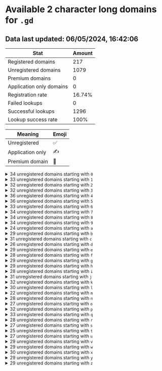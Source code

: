 # Available 2 character long domains for `.gd`

## Data last updated: 06/05/2024, 16:42:06

|Stat|Amount|
|--|--|
|Registered domains|217|
|Unregistered domains|1079|
|Premium domains|0|
|Application only domains|0|
|Registration rate|16.74%|
|Failed lookups|0|
|Successful lookups|1296|
|Lookup success rate|100%|


|Meaning|Emoji|
|--|--|
|Unregistered|:white_check_mark:|
|Application only|:writing_hand:|
|Premium domain|:gem:|

<details>
<summary>34 unregistered domains starting with <bold><code>0</code></bold></summary>

|Type|Domain|
|--|--|
|:white_check_mark:|`00.gd`|
|:white_check_mark:|`01.gd`|
|:white_check_mark:|`02.gd`|
|:white_check_mark:|`03.gd`|
|:white_check_mark:|`06.gd`|
|:white_check_mark:|`07.gd`|
|:white_check_mark:|`08.gd`|
|:white_check_mark:|`09.gd`|
|:white_check_mark:|`0a.gd`|
|:white_check_mark:|`0b.gd`|
|:white_check_mark:|`0c.gd`|
|:white_check_mark:|`0d.gd`|
|:white_check_mark:|`0e.gd`|
|:white_check_mark:|`0f.gd`|
|:white_check_mark:|`0g.gd`|
|:white_check_mark:|`0h.gd`|
|:white_check_mark:|`0i.gd`|
|:white_check_mark:|`0j.gd`|
|:white_check_mark:|`0k.gd`|
|:white_check_mark:|`0l.gd`|
|:white_check_mark:|`0m.gd`|
|:white_check_mark:|`0n.gd`|
|:white_check_mark:|`0o.gd`|
|:white_check_mark:|`0p.gd`|
|:white_check_mark:|`0q.gd`|
|:white_check_mark:|`0r.gd`|
|:white_check_mark:|`0s.gd`|
|:white_check_mark:|`0t.gd`|
|:white_check_mark:|`0u.gd`|
|:white_check_mark:|`0v.gd`|
|:white_check_mark:|`0w.gd`|
|:white_check_mark:|`0x.gd`|
|:white_check_mark:|`0y.gd`|
|:white_check_mark:|`0z.gd`|
</details>
<details>
<summary>33 unregistered domains starting with <bold><code>1</code></bold></summary>

|Type|Domain|
|--|--|
|:white_check_mark:|`11.gd`|
|:white_check_mark:|`13.gd`|
|:white_check_mark:|`14.gd`|
|:white_check_mark:|`15.gd`|
|:white_check_mark:|`16.gd`|
|:white_check_mark:|`17.gd`|
|:white_check_mark:|`18.gd`|
|:white_check_mark:|`19.gd`|
|:white_check_mark:|`1a.gd`|
|:white_check_mark:|`1b.gd`|
|:white_check_mark:|`1c.gd`|
|:white_check_mark:|`1d.gd`|
|:white_check_mark:|`1e.gd`|
|:white_check_mark:|`1f.gd`|
|:white_check_mark:|`1g.gd`|
|:white_check_mark:|`1h.gd`|
|:white_check_mark:|`1i.gd`|
|:white_check_mark:|`1j.gd`|
|:white_check_mark:|`1k.gd`|
|:white_check_mark:|`1l.gd`|
|:white_check_mark:|`1m.gd`|
|:white_check_mark:|`1n.gd`|
|:white_check_mark:|`1o.gd`|
|:white_check_mark:|`1p.gd`|
|:white_check_mark:|`1q.gd`|
|:white_check_mark:|`1r.gd`|
|:white_check_mark:|`1s.gd`|
|:white_check_mark:|`1t.gd`|
|:white_check_mark:|`1u.gd`|
|:white_check_mark:|`1v.gd`|
|:white_check_mark:|`1x.gd`|
|:white_check_mark:|`1y.gd`|
|:white_check_mark:|`1z.gd`|
</details>
<details>
<summary>32 unregistered domains starting with <bold><code>2</code></bold></summary>

|Type|Domain|
|--|--|
|:white_check_mark:|`20.gd`|
|:white_check_mark:|`21.gd`|
|:white_check_mark:|`24.gd`|
|:white_check_mark:|`25.gd`|
|:white_check_mark:|`26.gd`|
|:white_check_mark:|`27.gd`|
|:white_check_mark:|`29.gd`|
|:white_check_mark:|`2a.gd`|
|:white_check_mark:|`2b.gd`|
|:white_check_mark:|`2c.gd`|
|:white_check_mark:|`2d.gd`|
|:white_check_mark:|`2e.gd`|
|:white_check_mark:|`2f.gd`|
|:white_check_mark:|`2g.gd`|
|:white_check_mark:|`2h.gd`|
|:white_check_mark:|`2i.gd`|
|:white_check_mark:|`2j.gd`|
|:white_check_mark:|`2k.gd`|
|:white_check_mark:|`2l.gd`|
|:white_check_mark:|`2m.gd`|
|:white_check_mark:|`2n.gd`|
|:white_check_mark:|`2o.gd`|
|:white_check_mark:|`2p.gd`|
|:white_check_mark:|`2q.gd`|
|:white_check_mark:|`2s.gd`|
|:white_check_mark:|`2t.gd`|
|:white_check_mark:|`2u.gd`|
|:white_check_mark:|`2v.gd`|
|:white_check_mark:|`2w.gd`|
|:white_check_mark:|`2x.gd`|
|:white_check_mark:|`2y.gd`|
|:white_check_mark:|`2z.gd`|
</details>
<details>
<summary>32 unregistered domains starting with <bold><code>3</code></bold></summary>

|Type|Domain|
|--|--|
|:white_check_mark:|`30.gd`|
|:white_check_mark:|`31.gd`|
|:white_check_mark:|`32.gd`|
|:white_check_mark:|`34.gd`|
|:white_check_mark:|`35.gd`|
|:white_check_mark:|`36.gd`|
|:white_check_mark:|`37.gd`|
|:white_check_mark:|`38.gd`|
|:white_check_mark:|`39.gd`|
|:white_check_mark:|`3a.gd`|
|:white_check_mark:|`3b.gd`|
|:white_check_mark:|`3c.gd`|
|:white_check_mark:|`3e.gd`|
|:white_check_mark:|`3f.gd`|
|:white_check_mark:|`3g.gd`|
|:white_check_mark:|`3h.gd`|
|:white_check_mark:|`3i.gd`|
|:white_check_mark:|`3j.gd`|
|:white_check_mark:|`3k.gd`|
|:white_check_mark:|`3l.gd`|
|:white_check_mark:|`3n.gd`|
|:white_check_mark:|`3o.gd`|
|:white_check_mark:|`3q.gd`|
|:white_check_mark:|`3r.gd`|
|:white_check_mark:|`3s.gd`|
|:white_check_mark:|`3t.gd`|
|:white_check_mark:|`3u.gd`|
|:white_check_mark:|`3v.gd`|
|:white_check_mark:|`3w.gd`|
|:white_check_mark:|`3x.gd`|
|:white_check_mark:|`3y.gd`|
|:white_check_mark:|`3z.gd`|
</details>
<details>
<summary>36 unregistered domains starting with <bold><code>4</code></bold></summary>

|Type|Domain|
|--|--|
|:white_check_mark:|`40.gd`|
|:white_check_mark:|`41.gd`|
|:white_check_mark:|`42.gd`|
|:white_check_mark:|`43.gd`|
|:white_check_mark:|`44.gd`|
|:white_check_mark:|`45.gd`|
|:white_check_mark:|`46.gd`|
|:white_check_mark:|`47.gd`|
|:white_check_mark:|`48.gd`|
|:white_check_mark:|`49.gd`|
|:white_check_mark:|`4a.gd`|
|:white_check_mark:|`4b.gd`|
|:white_check_mark:|`4c.gd`|
|:white_check_mark:|`4d.gd`|
|:white_check_mark:|`4e.gd`|
|:white_check_mark:|`4f.gd`|
|:white_check_mark:|`4g.gd`|
|:white_check_mark:|`4h.gd`|
|:white_check_mark:|`4i.gd`|
|:white_check_mark:|`4j.gd`|
|:white_check_mark:|`4k.gd`|
|:white_check_mark:|`4l.gd`|
|:white_check_mark:|`4m.gd`|
|:white_check_mark:|`4n.gd`|
|:white_check_mark:|`4o.gd`|
|:white_check_mark:|`4p.gd`|
|:white_check_mark:|`4q.gd`|
|:white_check_mark:|`4r.gd`|
|:white_check_mark:|`4s.gd`|
|:white_check_mark:|`4t.gd`|
|:white_check_mark:|`4u.gd`|
|:white_check_mark:|`4v.gd`|
|:white_check_mark:|`4w.gd`|
|:white_check_mark:|`4x.gd`|
|:white_check_mark:|`4y.gd`|
|:white_check_mark:|`4z.gd`|
</details>
<details>
<summary>36 unregistered domains starting with <bold><code>5</code></bold></summary>

|Type|Domain|
|--|--|
|:white_check_mark:|`50.gd`|
|:white_check_mark:|`51.gd`|
|:white_check_mark:|`52.gd`|
|:white_check_mark:|`53.gd`|
|:white_check_mark:|`54.gd`|
|:white_check_mark:|`55.gd`|
|:white_check_mark:|`56.gd`|
|:white_check_mark:|`57.gd`|
|:white_check_mark:|`58.gd`|
|:white_check_mark:|`59.gd`|
|:white_check_mark:|`5a.gd`|
|:white_check_mark:|`5b.gd`|
|:white_check_mark:|`5c.gd`|
|:white_check_mark:|`5d.gd`|
|:white_check_mark:|`5e.gd`|
|:white_check_mark:|`5f.gd`|
|:white_check_mark:|`5g.gd`|
|:white_check_mark:|`5h.gd`|
|:white_check_mark:|`5i.gd`|
|:white_check_mark:|`5j.gd`|
|:white_check_mark:|`5k.gd`|
|:white_check_mark:|`5l.gd`|
|:white_check_mark:|`5m.gd`|
|:white_check_mark:|`5n.gd`|
|:white_check_mark:|`5o.gd`|
|:white_check_mark:|`5p.gd`|
|:white_check_mark:|`5q.gd`|
|:white_check_mark:|`5r.gd`|
|:white_check_mark:|`5s.gd`|
|:white_check_mark:|`5t.gd`|
|:white_check_mark:|`5u.gd`|
|:white_check_mark:|`5v.gd`|
|:white_check_mark:|`5w.gd`|
|:white_check_mark:|`5x.gd`|
|:white_check_mark:|`5y.gd`|
|:white_check_mark:|`5z.gd`|
</details>
<details>
<summary>33 unregistered domains starting with <bold><code>6</code></bold></summary>

|Type|Domain|
|--|--|
|:white_check_mark:|`60.gd`|
|:white_check_mark:|`61.gd`|
|:white_check_mark:|`62.gd`|
|:white_check_mark:|`63.gd`|
|:white_check_mark:|`64.gd`|
|:white_check_mark:|`67.gd`|
|:white_check_mark:|`68.gd`|
|:white_check_mark:|`6a.gd`|
|:white_check_mark:|`6b.gd`|
|:white_check_mark:|`6c.gd`|
|:white_check_mark:|`6d.gd`|
|:white_check_mark:|`6e.gd`|
|:white_check_mark:|`6f.gd`|
|:white_check_mark:|`6g.gd`|
|:white_check_mark:|`6h.gd`|
|:white_check_mark:|`6i.gd`|
|:white_check_mark:|`6j.gd`|
|:white_check_mark:|`6k.gd`|
|:white_check_mark:|`6l.gd`|
|:white_check_mark:|`6m.gd`|
|:white_check_mark:|`6n.gd`|
|:white_check_mark:|`6o.gd`|
|:white_check_mark:|`6p.gd`|
|:white_check_mark:|`6q.gd`|
|:white_check_mark:|`6r.gd`|
|:white_check_mark:|`6s.gd`|
|:white_check_mark:|`6t.gd`|
|:white_check_mark:|`6u.gd`|
|:white_check_mark:|`6v.gd`|
|:white_check_mark:|`6w.gd`|
|:white_check_mark:|`6x.gd`|
|:white_check_mark:|`6y.gd`|
|:white_check_mark:|`6z.gd`|
</details>
<details>
<summary>34 unregistered domains starting with <bold><code>7</code></bold></summary>

|Type|Domain|
|--|--|
|:white_check_mark:|`70.gd`|
|:white_check_mark:|`71.gd`|
|:white_check_mark:|`72.gd`|
|:white_check_mark:|`74.gd`|
|:white_check_mark:|`75.gd`|
|:white_check_mark:|`76.gd`|
|:white_check_mark:|`78.gd`|
|:white_check_mark:|`79.gd`|
|:white_check_mark:|`7a.gd`|
|:white_check_mark:|`7b.gd`|
|:white_check_mark:|`7c.gd`|
|:white_check_mark:|`7d.gd`|
|:white_check_mark:|`7e.gd`|
|:white_check_mark:|`7f.gd`|
|:white_check_mark:|`7g.gd`|
|:white_check_mark:|`7h.gd`|
|:white_check_mark:|`7i.gd`|
|:white_check_mark:|`7j.gd`|
|:white_check_mark:|`7k.gd`|
|:white_check_mark:|`7l.gd`|
|:white_check_mark:|`7m.gd`|
|:white_check_mark:|`7n.gd`|
|:white_check_mark:|`7o.gd`|
|:white_check_mark:|`7p.gd`|
|:white_check_mark:|`7q.gd`|
|:white_check_mark:|`7r.gd`|
|:white_check_mark:|`7s.gd`|
|:white_check_mark:|`7t.gd`|
|:white_check_mark:|`7u.gd`|
|:white_check_mark:|`7v.gd`|
|:white_check_mark:|`7w.gd`|
|:white_check_mark:|`7x.gd`|
|:white_check_mark:|`7y.gd`|
|:white_check_mark:|`7z.gd`|
</details>
<details>
<summary>34 unregistered domains starting with <bold><code>8</code></bold></summary>

|Type|Domain|
|--|--|
|:white_check_mark:|`80.gd`|
|:white_check_mark:|`81.gd`|
|:white_check_mark:|`82.gd`|
|:white_check_mark:|`83.gd`|
|:white_check_mark:|`84.gd`|
|:white_check_mark:|`85.gd`|
|:white_check_mark:|`86.gd`|
|:white_check_mark:|`87.gd`|
|:white_check_mark:|`89.gd`|
|:white_check_mark:|`8a.gd`|
|:white_check_mark:|`8b.gd`|
|:white_check_mark:|`8c.gd`|
|:white_check_mark:|`8d.gd`|
|:white_check_mark:|`8e.gd`|
|:white_check_mark:|`8f.gd`|
|:white_check_mark:|`8h.gd`|
|:white_check_mark:|`8i.gd`|
|:white_check_mark:|`8j.gd`|
|:white_check_mark:|`8k.gd`|
|:white_check_mark:|`8l.gd`|
|:white_check_mark:|`8m.gd`|
|:white_check_mark:|`8n.gd`|
|:white_check_mark:|`8o.gd`|
|:white_check_mark:|`8p.gd`|
|:white_check_mark:|`8q.gd`|
|:white_check_mark:|`8r.gd`|
|:white_check_mark:|`8s.gd`|
|:white_check_mark:|`8t.gd`|
|:white_check_mark:|`8u.gd`|
|:white_check_mark:|`8v.gd`|
|:white_check_mark:|`8w.gd`|
|:white_check_mark:|`8x.gd`|
|:white_check_mark:|`8y.gd`|
|:white_check_mark:|`8z.gd`|
</details>
<details>
<summary>34 unregistered domains starting with <bold><code>9</code></bold></summary>

|Type|Domain|
|--|--|
|:white_check_mark:|`90.gd`|
|:white_check_mark:|`91.gd`|
|:white_check_mark:|`93.gd`|
|:white_check_mark:|`94.gd`|
|:white_check_mark:|`96.gd`|
|:white_check_mark:|`97.gd`|
|:white_check_mark:|`98.gd`|
|:white_check_mark:|`99.gd`|
|:white_check_mark:|`9a.gd`|
|:white_check_mark:|`9b.gd`|
|:white_check_mark:|`9c.gd`|
|:white_check_mark:|`9d.gd`|
|:white_check_mark:|`9e.gd`|
|:white_check_mark:|`9f.gd`|
|:white_check_mark:|`9g.gd`|
|:white_check_mark:|`9h.gd`|
|:white_check_mark:|`9i.gd`|
|:white_check_mark:|`9j.gd`|
|:white_check_mark:|`9k.gd`|
|:white_check_mark:|`9l.gd`|
|:white_check_mark:|`9m.gd`|
|:white_check_mark:|`9n.gd`|
|:white_check_mark:|`9o.gd`|
|:white_check_mark:|`9p.gd`|
|:white_check_mark:|`9q.gd`|
|:white_check_mark:|`9r.gd`|
|:white_check_mark:|`9s.gd`|
|:white_check_mark:|`9t.gd`|
|:white_check_mark:|`9u.gd`|
|:white_check_mark:|`9v.gd`|
|:white_check_mark:|`9w.gd`|
|:white_check_mark:|`9x.gd`|
|:white_check_mark:|`9y.gd`|
|:white_check_mark:|`9z.gd`|
</details>
<details>
<summary>24 unregistered domains starting with <bold><code>a</code></bold></summary>

|Type|Domain|
|--|--|
|:white_check_mark:|`a0.gd`|
|:white_check_mark:|`a1.gd`|
|:white_check_mark:|`a2.gd`|
|:white_check_mark:|`a3.gd`|
|:white_check_mark:|`a4.gd`|
|:white_check_mark:|`a5.gd`|
|:white_check_mark:|`a6.gd`|
|:white_check_mark:|`a7.gd`|
|:white_check_mark:|`a8.gd`|
|:white_check_mark:|`a9.gd`|
|:white_check_mark:|`ab.gd`|
|:white_check_mark:|`ad.gd`|
|:white_check_mark:|`ae.gd`|
|:white_check_mark:|`af.gd`|
|:white_check_mark:|`ah.gd`|
|:white_check_mark:|`al.gd`|
|:white_check_mark:|`am.gd`|
|:white_check_mark:|`ap.gd`|
|:white_check_mark:|`aq.gd`|
|:white_check_mark:|`av.gd`|
|:white_check_mark:|`aw.gd`|
|:white_check_mark:|`ax.gd`|
|:white_check_mark:|`ay.gd`|
|:white_check_mark:|`az.gd`|
</details>
<details>
<summary>29 unregistered domains starting with <bold><code>b</code></bold></summary>

|Type|Domain|
|--|--|
|:white_check_mark:|`b0.gd`|
|:white_check_mark:|`b1.gd`|
|:white_check_mark:|`b2.gd`|
|:white_check_mark:|`b3.gd`|
|:white_check_mark:|`b4.gd`|
|:white_check_mark:|`b5.gd`|
|:white_check_mark:|`b6.gd`|
|:white_check_mark:|`b7.gd`|
|:white_check_mark:|`b8.gd`|
|:white_check_mark:|`b9.gd`|
|:white_check_mark:|`ba.gd`|
|:white_check_mark:|`bf.gd`|
|:white_check_mark:|`bg.gd`|
|:white_check_mark:|`bh.gd`|
|:white_check_mark:|`bi.gd`|
|:white_check_mark:|`bj.gd`|
|:white_check_mark:|`bk.gd`|
|:white_check_mark:|`bl.gd`|
|:white_check_mark:|`bm.gd`|
|:white_check_mark:|`bn.gd`|
|:white_check_mark:|`bp.gd`|
|:white_check_mark:|`bq.gd`|
|:white_check_mark:|`br.gd`|
|:white_check_mark:|`bs.gd`|
|:white_check_mark:|`bv.gd`|
|:white_check_mark:|`bw.gd`|
|:white_check_mark:|`bx.gd`|
|:white_check_mark:|`by.gd`|
|:white_check_mark:|`bz.gd`|
</details>
<details>
<summary>31 unregistered domains starting with <bold><code>c</code></bold></summary>

|Type|Domain|
|--|--|
|:white_check_mark:|`c0.gd`|
|:white_check_mark:|`c1.gd`|
|:white_check_mark:|`c2.gd`|
|:white_check_mark:|`c3.gd`|
|:white_check_mark:|`c4.gd`|
|:white_check_mark:|`c5.gd`|
|:white_check_mark:|`c6.gd`|
|:white_check_mark:|`c7.gd`|
|:white_check_mark:|`c8.gd`|
|:white_check_mark:|`c9.gd`|
|:white_check_mark:|`ca.gd`|
|:white_check_mark:|`cb.gd`|
|:white_check_mark:|`cd.gd`|
|:white_check_mark:|`ce.gd`|
|:white_check_mark:|`cf.gd`|
|:white_check_mark:|`cg.gd`|
|:white_check_mark:|`ci.gd`|
|:white_check_mark:|`cj.gd`|
|:white_check_mark:|`ck.gd`|
|:white_check_mark:|`cl.gd`|
|:white_check_mark:|`cm.gd`|
|:white_check_mark:|`cn.gd`|
|:white_check_mark:|`cp.gd`|
|:white_check_mark:|`cq.gd`|
|:white_check_mark:|`cr.gd`|
|:white_check_mark:|`cs.gd`|
|:white_check_mark:|`ct.gd`|
|:white_check_mark:|`cu.gd`|
|:white_check_mark:|`cw.gd`|
|:white_check_mark:|`cx.gd`|
|:white_check_mark:|`cy.gd`|
</details>
<details>
<summary>26 unregistered domains starting with <bold><code>d</code></bold></summary>

|Type|Domain|
|--|--|
|:white_check_mark:|`d0.gd`|
|:white_check_mark:|`d1.gd`|
|:white_check_mark:|`d2.gd`|
|:white_check_mark:|`d3.gd`|
|:white_check_mark:|`d4.gd`|
|:white_check_mark:|`d5.gd`|
|:white_check_mark:|`d6.gd`|
|:white_check_mark:|`d7.gd`|
|:white_check_mark:|`d8.gd`|
|:white_check_mark:|`d9.gd`|
|:white_check_mark:|`db.gd`|
|:white_check_mark:|`dc.gd`|
|:white_check_mark:|`df.gd`|
|:white_check_mark:|`dg.gd`|
|:white_check_mark:|`di.gd`|
|:white_check_mark:|`dj.gd`|
|:white_check_mark:|`dk.gd`|
|:white_check_mark:|`dm.gd`|
|:white_check_mark:|`dp.gd`|
|:white_check_mark:|`dq.gd`|
|:white_check_mark:|`dt.gd`|
|:white_check_mark:|`du.gd`|
|:white_check_mark:|`dw.gd`|
|:white_check_mark:|`dx.gd`|
|:white_check_mark:|`dy.gd`|
|:white_check_mark:|`dz.gd`|
</details>
<details>
<summary>29 unregistered domains starting with <bold><code>e</code></bold></summary>

|Type|Domain|
|--|--|
|:white_check_mark:|`e0.gd`|
|:white_check_mark:|`e1.gd`|
|:white_check_mark:|`e2.gd`|
|:white_check_mark:|`e3.gd`|
|:white_check_mark:|`e4.gd`|
|:white_check_mark:|`e5.gd`|
|:white_check_mark:|`e6.gd`|
|:white_check_mark:|`e7.gd`|
|:white_check_mark:|`e8.gd`|
|:white_check_mark:|`e9.gd`|
|:white_check_mark:|`ea.gd`|
|:white_check_mark:|`eb.gd`|
|:white_check_mark:|`ee.gd`|
|:white_check_mark:|`eg.gd`|
|:white_check_mark:|`eh.gd`|
|:white_check_mark:|`ei.gd`|
|:white_check_mark:|`ej.gd`|
|:white_check_mark:|`ek.gd`|
|:white_check_mark:|`el.gd`|
|:white_check_mark:|`em.gd`|
|:white_check_mark:|`eo.gd`|
|:white_check_mark:|`ep.gd`|
|:white_check_mark:|`eq.gd`|
|:white_check_mark:|`er.gd`|
|:white_check_mark:|`ev.gd`|
|:white_check_mark:|`ew.gd`|
|:white_check_mark:|`ex.gd`|
|:white_check_mark:|`ey.gd`|
|:white_check_mark:|`ez.gd`|
</details>
<details>
<summary>28 unregistered domains starting with <bold><code>f</code></bold></summary>

|Type|Domain|
|--|--|
|:white_check_mark:|`f0.gd`|
|:white_check_mark:|`f1.gd`|
|:white_check_mark:|`f2.gd`|
|:white_check_mark:|`f3.gd`|
|:white_check_mark:|`f4.gd`|
|:white_check_mark:|`f5.gd`|
|:white_check_mark:|`f6.gd`|
|:white_check_mark:|`f7.gd`|
|:white_check_mark:|`f8.gd`|
|:white_check_mark:|`f9.gd`|
|:white_check_mark:|`fa.gd`|
|:white_check_mark:|`fc.gd`|
|:white_check_mark:|`fg.gd`|
|:white_check_mark:|`fi.gd`|
|:white_check_mark:|`fj.gd`|
|:white_check_mark:|`fk.gd`|
|:white_check_mark:|`fm.gd`|
|:white_check_mark:|`fn.gd`|
|:white_check_mark:|`fo.gd`|
|:white_check_mark:|`fp.gd`|
|:white_check_mark:|`fq.gd`|
|:white_check_mark:|`fs.gd`|
|:white_check_mark:|`ft.gd`|
|:white_check_mark:|`fu.gd`|
|:white_check_mark:|`fv.gd`|
|:white_check_mark:|`fw.gd`|
|:white_check_mark:|`fy.gd`|
|:white_check_mark:|`fz.gd`|
</details>
<details>
<summary>29 unregistered domains starting with <bold><code>g</code></bold></summary>

|Type|Domain|
|--|--|
|:white_check_mark:|`g0.gd`|
|:white_check_mark:|`g1.gd`|
|:white_check_mark:|`g2.gd`|
|:white_check_mark:|`g3.gd`|
|:white_check_mark:|`g4.gd`|
|:white_check_mark:|`g5.gd`|
|:white_check_mark:|`g6.gd`|
|:white_check_mark:|`g7.gd`|
|:white_check_mark:|`g8.gd`|
|:white_check_mark:|`g9.gd`|
|:white_check_mark:|`ga.gd`|
|:white_check_mark:|`gb.gd`|
|:white_check_mark:|`gc.gd`|
|:white_check_mark:|`gf.gd`|
|:white_check_mark:|`gh.gd`|
|:white_check_mark:|`gi.gd`|
|:white_check_mark:|`gj.gd`|
|:white_check_mark:|`gk.gd`|
|:white_check_mark:|`gl.gd`|
|:white_check_mark:|`gm.gd`|
|:white_check_mark:|`gn.gd`|
|:white_check_mark:|`gp.gd`|
|:white_check_mark:|`gq.gd`|
|:white_check_mark:|`gr.gd`|
|:white_check_mark:|`gt.gd`|
|:white_check_mark:|`gw.gd`|
|:white_check_mark:|`gx.gd`|
|:white_check_mark:|`gy.gd`|
|:white_check_mark:|`gz.gd`|
</details>
<details>
<summary>29 unregistered domains starting with <bold><code>h</code></bold></summary>

|Type|Domain|
|--|--|
|:white_check_mark:|`h0.gd`|
|:white_check_mark:|`h1.gd`|
|:white_check_mark:|`h2.gd`|
|:white_check_mark:|`h4.gd`|
|:white_check_mark:|`h5.gd`|
|:white_check_mark:|`h6.gd`|
|:white_check_mark:|`h7.gd`|
|:white_check_mark:|`h8.gd`|
|:white_check_mark:|`h9.gd`|
|:white_check_mark:|`ha.gd`|
|:white_check_mark:|`hb.gd`|
|:white_check_mark:|`hc.gd`|
|:white_check_mark:|`he.gd`|
|:white_check_mark:|`hf.gd`|
|:white_check_mark:|`hh.gd`|
|:white_check_mark:|`hi.gd`|
|:white_check_mark:|`hj.gd`|
|:white_check_mark:|`hl.gd`|
|:white_check_mark:|`hm.gd`|
|:white_check_mark:|`hn.gd`|
|:white_check_mark:|`ho.gd`|
|:white_check_mark:|`hr.gd`|
|:white_check_mark:|`hs.gd`|
|:white_check_mark:|`hu.gd`|
|:white_check_mark:|`hv.gd`|
|:white_check_mark:|`hw.gd`|
|:white_check_mark:|`hx.gd`|
|:white_check_mark:|`hy.gd`|
|:white_check_mark:|`hz.gd`|
</details>
<details>
<summary>28 unregistered domains starting with <bold><code>i</code></bold></summary>

|Type|Domain|
|--|--|
|:white_check_mark:|`i0.gd`|
|:white_check_mark:|`i1.gd`|
|:white_check_mark:|`i2.gd`|
|:white_check_mark:|`i3.gd`|
|:white_check_mark:|`i4.gd`|
|:white_check_mark:|`i5.gd`|
|:white_check_mark:|`i6.gd`|
|:white_check_mark:|`i7.gd`|
|:white_check_mark:|`i8.gd`|
|:white_check_mark:|`i9.gd`|
|:white_check_mark:|`ia.gd`|
|:white_check_mark:|`ib.gd`|
|:white_check_mark:|`ic.gd`|
|:white_check_mark:|`ie.gd`|
|:white_check_mark:|`if.gd`|
|:white_check_mark:|`ig.gd`|
|:white_check_mark:|`ih.gd`|
|:white_check_mark:|`ij.gd`|
|:white_check_mark:|`ik.gd`|
|:white_check_mark:|`il.gd`|
|:white_check_mark:|`io.gd`|
|:white_check_mark:|`iq.gd`|
|:white_check_mark:|`ir.gd`|
|:white_check_mark:|`iu.gd`|
|:white_check_mark:|`iv.gd`|
|:white_check_mark:|`iw.gd`|
|:white_check_mark:|`iy.gd`|
|:white_check_mark:|`iz.gd`|
</details>
<details>
<summary>31 unregistered domains starting with <bold><code>j</code></bold></summary>

|Type|Domain|
|--|--|
|:white_check_mark:|`j0.gd`|
|:white_check_mark:|`j1.gd`|
|:white_check_mark:|`j2.gd`|
|:white_check_mark:|`j3.gd`|
|:white_check_mark:|`j4.gd`|
|:white_check_mark:|`j5.gd`|
|:white_check_mark:|`j6.gd`|
|:white_check_mark:|`j7.gd`|
|:white_check_mark:|`j8.gd`|
|:white_check_mark:|`j9.gd`|
|:white_check_mark:|`jb.gd`|
|:white_check_mark:|`jc.gd`|
|:white_check_mark:|`jd.gd`|
|:white_check_mark:|`je.gd`|
|:white_check_mark:|`jf.gd`|
|:white_check_mark:|`jg.gd`|
|:white_check_mark:|`jh.gd`|
|:white_check_mark:|`ji.gd`|
|:white_check_mark:|`jj.gd`|
|:white_check_mark:|`jk.gd`|
|:white_check_mark:|`jm.gd`|
|:white_check_mark:|`jn.gd`|
|:white_check_mark:|`jp.gd`|
|:white_check_mark:|`jq.gd`|
|:white_check_mark:|`jr.gd`|
|:white_check_mark:|`ju.gd`|
|:white_check_mark:|`jv.gd`|
|:white_check_mark:|`jw.gd`|
|:white_check_mark:|`jx.gd`|
|:white_check_mark:|`jy.gd`|
|:white_check_mark:|`jz.gd`|
</details>
<details>
<summary>32 unregistered domains starting with <bold><code>k</code></bold></summary>

|Type|Domain|
|--|--|
|:white_check_mark:|`k0.gd`|
|:white_check_mark:|`k1.gd`|
|:white_check_mark:|`k2.gd`|
|:white_check_mark:|`k3.gd`|
|:white_check_mark:|`k4.gd`|
|:white_check_mark:|`k5.gd`|
|:white_check_mark:|`k6.gd`|
|:white_check_mark:|`k7.gd`|
|:white_check_mark:|`k8.gd`|
|:white_check_mark:|`k9.gd`|
|:white_check_mark:|`kb.gd`|
|:white_check_mark:|`kc.gd`|
|:white_check_mark:|`kd.gd`|
|:white_check_mark:|`ke.gd`|
|:white_check_mark:|`kf.gd`|
|:white_check_mark:|`kg.gd`|
|:white_check_mark:|`kh.gd`|
|:white_check_mark:|`ki.gd`|
|:white_check_mark:|`kk.gd`|
|:white_check_mark:|`kl.gd`|
|:white_check_mark:|`km.gd`|
|:white_check_mark:|`kn.gd`|
|:white_check_mark:|`kp.gd`|
|:white_check_mark:|`kq.gd`|
|:white_check_mark:|`kr.gd`|
|:white_check_mark:|`ks.gd`|
|:white_check_mark:|`kt.gd`|
|:white_check_mark:|`ku.gd`|
|:white_check_mark:|`kv.gd`|
|:white_check_mark:|`kw.gd`|
|:white_check_mark:|`ky.gd`|
|:white_check_mark:|`kz.gd`|
</details>
<details>
<summary>30 unregistered domains starting with <bold><code>l</code></bold></summary>

|Type|Domain|
|--|--|
|:white_check_mark:|`l0.gd`|
|:white_check_mark:|`l1.gd`|
|:white_check_mark:|`l2.gd`|
|:white_check_mark:|`l3.gd`|
|:white_check_mark:|`l4.gd`|
|:white_check_mark:|`l5.gd`|
|:white_check_mark:|`l6.gd`|
|:white_check_mark:|`l7.gd`|
|:white_check_mark:|`l8.gd`|
|:white_check_mark:|`l9.gd`|
|:white_check_mark:|`la.gd`|
|:white_check_mark:|`lc.gd`|
|:white_check_mark:|`ld.gd`|
|:white_check_mark:|`le.gd`|
|:white_check_mark:|`lf.gd`|
|:white_check_mark:|`lg.gd`|
|:white_check_mark:|`lh.gd`|
|:white_check_mark:|`li.gd`|
|:white_check_mark:|`lj.gd`|
|:white_check_mark:|`lk.gd`|
|:white_check_mark:|`ll.gd`|
|:white_check_mark:|`lm.gd`|
|:white_check_mark:|`lq.gd`|
|:white_check_mark:|`lr.gd`|
|:white_check_mark:|`lt.gd`|
|:white_check_mark:|`lu.gd`|
|:white_check_mark:|`lv.gd`|
|:white_check_mark:|`lw.gd`|
|:white_check_mark:|`ly.gd`|
|:white_check_mark:|`lz.gd`|
</details>
<details>
<summary>22 unregistered domains starting with <bold><code>m</code></bold></summary>

|Type|Domain|
|--|--|
|:white_check_mark:|`m0.gd`|
|:white_check_mark:|`m1.gd`|
|:white_check_mark:|`m2.gd`|
|:white_check_mark:|`m3.gd`|
|:white_check_mark:|`m4.gd`|
|:white_check_mark:|`m5.gd`|
|:white_check_mark:|`m6.gd`|
|:white_check_mark:|`m7.gd`|
|:white_check_mark:|`m8.gd`|
|:white_check_mark:|`m9.gd`|
|:white_check_mark:|`md.gd`|
|:white_check_mark:|`mf.gd`|
|:white_check_mark:|`mg.gd`|
|:white_check_mark:|`mi.gd`|
|:white_check_mark:|`ml.gd`|
|:white_check_mark:|`mn.gd`|
|:white_check_mark:|`mo.gd`|
|:white_check_mark:|`mq.gd`|
|:white_check_mark:|`ms.gd`|
|:white_check_mark:|`mu.gd`|
|:white_check_mark:|`mv.gd`|
|:white_check_mark:|`mz.gd`|
</details>
<details>
<summary>28 unregistered domains starting with <bold><code>n</code></bold></summary>

|Type|Domain|
|--|--|
|:white_check_mark:|`n0.gd`|
|:white_check_mark:|`n1.gd`|
|:white_check_mark:|`n2.gd`|
|:white_check_mark:|`n3.gd`|
|:white_check_mark:|`n4.gd`|
|:white_check_mark:|`n5.gd`|
|:white_check_mark:|`n6.gd`|
|:white_check_mark:|`n7.gd`|
|:white_check_mark:|`n8.gd`|
|:white_check_mark:|`n9.gd`|
|:white_check_mark:|`na.gd`|
|:white_check_mark:|`nb.gd`|
|:white_check_mark:|`nc.gd`|
|:white_check_mark:|`nf.gd`|
|:white_check_mark:|`ng.gd`|
|:white_check_mark:|`nh.gd`|
|:white_check_mark:|`ni.gd`|
|:white_check_mark:|`nj.gd`|
|:white_check_mark:|`nk.gd`|
|:white_check_mark:|`nl.gd`|
|:white_check_mark:|`nq.gd`|
|:white_check_mark:|`nr.gd`|
|:white_check_mark:|`ns.gd`|
|:white_check_mark:|`nt.gd`|
|:white_check_mark:|`nv.gd`|
|:white_check_mark:|`nw.gd`|
|:white_check_mark:|`ny.gd`|
|:white_check_mark:|`nz.gd`|
</details>
<details>
<summary>27 unregistered domains starting with <bold><code>o</code></bold></summary>

|Type|Domain|
|--|--|
|:white_check_mark:|`o0.gd`|
|:white_check_mark:|`o1.gd`|
|:white_check_mark:|`o2.gd`|
|:white_check_mark:|`o3.gd`|
|:white_check_mark:|`o4.gd`|
|:white_check_mark:|`o5.gd`|
|:white_check_mark:|`o6.gd`|
|:white_check_mark:|`o7.gd`|
|:white_check_mark:|`o8.gd`|
|:white_check_mark:|`o9.gd`|
|:white_check_mark:|`oa.gd`|
|:white_check_mark:|`ob.gd`|
|:white_check_mark:|`oc.gd`|
|:white_check_mark:|`od.gd`|
|:white_check_mark:|`oe.gd`|
|:white_check_mark:|`of.gd`|
|:white_check_mark:|`og.gd`|
|:white_check_mark:|`oi.gd`|
|:white_check_mark:|`oj.gd`|
|:white_check_mark:|`ol.gd`|
|:white_check_mark:|`op.gd`|
|:white_check_mark:|`oq.gd`|
|:white_check_mark:|`ou.gd`|
|:white_check_mark:|`ov.gd`|
|:white_check_mark:|`ow.gd`|
|:white_check_mark:|`oy.gd`|
|:white_check_mark:|`oz.gd`|
</details>
<details>
<summary>32 unregistered domains starting with <bold><code>p</code></bold></summary>

|Type|Domain|
|--|--|
|:white_check_mark:|`p0.gd`|
|:white_check_mark:|`p1.gd`|
|:white_check_mark:|`p2.gd`|
|:white_check_mark:|`p3.gd`|
|:white_check_mark:|`p4.gd`|
|:white_check_mark:|`p5.gd`|
|:white_check_mark:|`p6.gd`|
|:white_check_mark:|`p7.gd`|
|:white_check_mark:|`p8.gd`|
|:white_check_mark:|`p9.gd`|
|:white_check_mark:|`pa.gd`|
|:white_check_mark:|`pb.gd`|
|:white_check_mark:|`pc.gd`|
|:white_check_mark:|`pd.gd`|
|:white_check_mark:|`pe.gd`|
|:white_check_mark:|`pf.gd`|
|:white_check_mark:|`ph.gd`|
|:white_check_mark:|`pj.gd`|
|:white_check_mark:|`pl.gd`|
|:white_check_mark:|`pm.gd`|
|:white_check_mark:|`pn.gd`|
|:white_check_mark:|`po.gd`|
|:white_check_mark:|`pq.gd`|
|:white_check_mark:|`pr.gd`|
|:white_check_mark:|`ps.gd`|
|:white_check_mark:|`pt.gd`|
|:white_check_mark:|`pu.gd`|
|:white_check_mark:|`pv.gd`|
|:white_check_mark:|`pw.gd`|
|:white_check_mark:|`px.gd`|
|:white_check_mark:|`py.gd`|
|:white_check_mark:|`pz.gd`|
</details>
<details>
<summary>33 unregistered domains starting with <bold><code>q</code></bold></summary>

|Type|Domain|
|--|--|
|:white_check_mark:|`q0.gd`|
|:white_check_mark:|`q1.gd`|
|:white_check_mark:|`q2.gd`|
|:white_check_mark:|`q3.gd`|
|:white_check_mark:|`q4.gd`|
|:white_check_mark:|`q5.gd`|
|:white_check_mark:|`q6.gd`|
|:white_check_mark:|`q7.gd`|
|:white_check_mark:|`q8.gd`|
|:white_check_mark:|`q9.gd`|
|:white_check_mark:|`qa.gd`|
|:white_check_mark:|`qb.gd`|
|:white_check_mark:|`qc.gd`|
|:white_check_mark:|`qd.gd`|
|:white_check_mark:|`qe.gd`|
|:white_check_mark:|`qf.gd`|
|:white_check_mark:|`qg.gd`|
|:white_check_mark:|`qh.gd`|
|:white_check_mark:|`qi.gd`|
|:white_check_mark:|`qj.gd`|
|:white_check_mark:|`qk.gd`|
|:white_check_mark:|`ql.gd`|
|:white_check_mark:|`qm.gd`|
|:white_check_mark:|`qn.gd`|
|:white_check_mark:|`qo.gd`|
|:white_check_mark:|`qp.gd`|
|:white_check_mark:|`qs.gd`|
|:white_check_mark:|`qt.gd`|
|:white_check_mark:|`qv.gd`|
|:white_check_mark:|`qw.gd`|
|:white_check_mark:|`qx.gd`|
|:white_check_mark:|`qy.gd`|
|:white_check_mark:|`qz.gd`|
</details>
<details>
<summary>28 unregistered domains starting with <bold><code>r</code></bold></summary>

|Type|Domain|
|--|--|
|:white_check_mark:|`r0.gd`|
|:white_check_mark:|`r1.gd`|
|:white_check_mark:|`r2.gd`|
|:white_check_mark:|`r3.gd`|
|:white_check_mark:|`r4.gd`|
|:white_check_mark:|`r5.gd`|
|:white_check_mark:|`r6.gd`|
|:white_check_mark:|`r7.gd`|
|:white_check_mark:|`r8.gd`|
|:white_check_mark:|`r9.gd`|
|:white_check_mark:|`ra.gd`|
|:white_check_mark:|`rc.gd`|
|:white_check_mark:|`rd.gd`|
|:white_check_mark:|`rg.gd`|
|:white_check_mark:|`ri.gd`|
|:white_check_mark:|`rj.gd`|
|:white_check_mark:|`rk.gd`|
|:white_check_mark:|`rl.gd`|
|:white_check_mark:|`rm.gd`|
|:white_check_mark:|`rn.gd`|
|:white_check_mark:|`rp.gd`|
|:white_check_mark:|`rq.gd`|
|:white_check_mark:|`rr.gd`|
|:white_check_mark:|`rs.gd`|
|:white_check_mark:|`rv.gd`|
|:white_check_mark:|`rx.gd`|
|:white_check_mark:|`ry.gd`|
|:white_check_mark:|`rz.gd`|
</details>
<details>
<summary>27 unregistered domains starting with <bold><code>s</code></bold></summary>

|Type|Domain|
|--|--|
|:white_check_mark:|`s2.gd`|
|:white_check_mark:|`s3.gd`|
|:white_check_mark:|`s4.gd`|
|:white_check_mark:|`s5.gd`|
|:white_check_mark:|`s6.gd`|
|:white_check_mark:|`s7.gd`|
|:white_check_mark:|`s8.gd`|
|:white_check_mark:|`s9.gd`|
|:white_check_mark:|`sa.gd`|
|:white_check_mark:|`sb.gd`|
|:white_check_mark:|`sc.gd`|
|:white_check_mark:|`sd.gd`|
|:white_check_mark:|`sf.gd`|
|:white_check_mark:|`sg.gd`|
|:white_check_mark:|`sh.gd`|
|:white_check_mark:|`si.gd`|
|:white_check_mark:|`sj.gd`|
|:white_check_mark:|`sk.gd`|
|:white_check_mark:|`sl.gd`|
|:white_check_mark:|`sm.gd`|
|:white_check_mark:|`sn.gd`|
|:white_check_mark:|`sp.gd`|
|:white_check_mark:|`sq.gd`|
|:white_check_mark:|`sr.gd`|
|:white_check_mark:|`su.gd`|
|:white_check_mark:|`sx.gd`|
|:white_check_mark:|`sy.gd`|
</details>
<details>
<summary>25 unregistered domains starting with <bold><code>t</code></bold></summary>

|Type|Domain|
|--|--|
|:white_check_mark:|`t0.gd`|
|:white_check_mark:|`t1.gd`|
|:white_check_mark:|`t2.gd`|
|:white_check_mark:|`t3.gd`|
|:white_check_mark:|`t4.gd`|
|:white_check_mark:|`t5.gd`|
|:white_check_mark:|`t6.gd`|
|:white_check_mark:|`t7.gd`|
|:white_check_mark:|`t8.gd`|
|:white_check_mark:|`t9.gd`|
|:white_check_mark:|`tb.gd`|
|:white_check_mark:|`tc.gd`|
|:white_check_mark:|`te.gd`|
|:white_check_mark:|`tf.gd`|
|:white_check_mark:|`th.gd`|
|:white_check_mark:|`ti.gd`|
|:white_check_mark:|`tj.gd`|
|:white_check_mark:|`tk.gd`|
|:white_check_mark:|`tn.gd`|
|:white_check_mark:|`tq.gd`|
|:white_check_mark:|`ts.gd`|
|:white_check_mark:|`tu.gd`|
|:white_check_mark:|`tw.gd`|
|:white_check_mark:|`ty.gd`|
|:white_check_mark:|`tz.gd`|
</details>
<details>
<summary>27 unregistered domains starting with <bold><code>u</code></bold></summary>

|Type|Domain|
|--|--|
|:white_check_mark:|`u0.gd`|
|:white_check_mark:|`u1.gd`|
|:white_check_mark:|`u2.gd`|
|:white_check_mark:|`u3.gd`|
|:white_check_mark:|`u4.gd`|
|:white_check_mark:|`u5.gd`|
|:white_check_mark:|`u6.gd`|
|:white_check_mark:|`u7.gd`|
|:white_check_mark:|`u8.gd`|
|:white_check_mark:|`u9.gd`|
|:white_check_mark:|`ua.gd`|
|:white_check_mark:|`ub.gd`|
|:white_check_mark:|`uc.gd`|
|:white_check_mark:|`ud.gd`|
|:white_check_mark:|`uf.gd`|
|:white_check_mark:|`ug.gd`|
|:white_check_mark:|`uh.gd`|
|:white_check_mark:|`uj.gd`|
|:white_check_mark:|`um.gd`|
|:white_check_mark:|`un.gd`|
|:white_check_mark:|`uo.gd`|
|:white_check_mark:|`uq.gd`|
|:white_check_mark:|`ut.gd`|
|:white_check_mark:|`uv.gd`|
|:white_check_mark:|`uw.gd`|
|:white_check_mark:|`uy.gd`|
|:white_check_mark:|`uz.gd`|
</details>
<details>
<summary>29 unregistered domains starting with <bold><code>v</code></bold></summary>

|Type|Domain|
|--|--|
|:white_check_mark:|`v0.gd`|
|:white_check_mark:|`v1.gd`|
|:white_check_mark:|`v2.gd`|
|:white_check_mark:|`v3.gd`|
|:white_check_mark:|`v4.gd`|
|:white_check_mark:|`v5.gd`|
|:white_check_mark:|`v6.gd`|
|:white_check_mark:|`v7.gd`|
|:white_check_mark:|`v8.gd`|
|:white_check_mark:|`v9.gd`|
|:white_check_mark:|`va.gd`|
|:white_check_mark:|`vb.gd`|
|:white_check_mark:|`vd.gd`|
|:white_check_mark:|`ve.gd`|
|:white_check_mark:|`vf.gd`|
|:white_check_mark:|`vg.gd`|
|:white_check_mark:|`vh.gd`|
|:white_check_mark:|`vi.gd`|
|:white_check_mark:|`vj.gd`|
|:white_check_mark:|`vk.gd`|
|:white_check_mark:|`vl.gd`|
|:white_check_mark:|`vo.gd`|
|:white_check_mark:|`vq.gd`|
|:white_check_mark:|`vs.gd`|
|:white_check_mark:|`vt.gd`|
|:white_check_mark:|`vu.gd`|
|:white_check_mark:|`vx.gd`|
|:white_check_mark:|`vy.gd`|
|:white_check_mark:|`vz.gd`|
</details>
<details>
<summary>29 unregistered domains starting with <bold><code>w</code></bold></summary>

|Type|Domain|
|--|--|
|:white_check_mark:|`w0.gd`|
|:white_check_mark:|`w1.gd`|
|:white_check_mark:|`w2.gd`|
|:white_check_mark:|`w3.gd`|
|:white_check_mark:|`w5.gd`|
|:white_check_mark:|`w6.gd`|
|:white_check_mark:|`w7.gd`|
|:white_check_mark:|`w8.gd`|
|:white_check_mark:|`w9.gd`|
|:white_check_mark:|`wb.gd`|
|:white_check_mark:|`wc.gd`|
|:white_check_mark:|`wd.gd`|
|:white_check_mark:|`wf.gd`|
|:white_check_mark:|`wh.gd`|
|:white_check_mark:|`wi.gd`|
|:white_check_mark:|`wj.gd`|
|:white_check_mark:|`wk.gd`|
|:white_check_mark:|`wl.gd`|
|:white_check_mark:|`wn.gd`|
|:white_check_mark:|`wo.gd`|
|:white_check_mark:|`wp.gd`|
|:white_check_mark:|`wq.gd`|
|:white_check_mark:|`wr.gd`|
|:white_check_mark:|`ws.gd`|
|:white_check_mark:|`wu.gd`|
|:white_check_mark:|`wv.gd`|
|:white_check_mark:|`wx.gd`|
|:white_check_mark:|`wy.gd`|
|:white_check_mark:|`wz.gd`|
</details>
<details>
<summary>30 unregistered domains starting with <bold><code>x</code></bold></summary>

|Type|Domain|
|--|--|
|:white_check_mark:|`x0.gd`|
|:white_check_mark:|`x1.gd`|
|:white_check_mark:|`x2.gd`|
|:white_check_mark:|`x3.gd`|
|:white_check_mark:|`x4.gd`|
|:white_check_mark:|`x5.gd`|
|:white_check_mark:|`x6.gd`|
|:white_check_mark:|`x7.gd`|
|:white_check_mark:|`x8.gd`|
|:white_check_mark:|`x9.gd`|
|:white_check_mark:|`xb.gd`|
|:white_check_mark:|`xc.gd`|
|:white_check_mark:|`xd.gd`|
|:white_check_mark:|`xe.gd`|
|:white_check_mark:|`xf.gd`|
|:white_check_mark:|`xg.gd`|
|:white_check_mark:|`xh.gd`|
|:white_check_mark:|`xj.gd`|
|:white_check_mark:|`xk.gd`|
|:white_check_mark:|`xl.gd`|
|:white_check_mark:|`xo.gd`|
|:white_check_mark:|`xp.gd`|
|:white_check_mark:|`xq.gd`|
|:white_check_mark:|`xr.gd`|
|:white_check_mark:|`xt.gd`|
|:white_check_mark:|`xu.gd`|
|:white_check_mark:|`xv.gd`|
|:white_check_mark:|`xw.gd`|
|:white_check_mark:|`xy.gd`|
|:white_check_mark:|`xz.gd`|
</details>
<details>
<summary>29 unregistered domains starting with <bold><code>y</code></bold></summary>

|Type|Domain|
|--|--|
|:white_check_mark:|`y0.gd`|
|:white_check_mark:|`y1.gd`|
|:white_check_mark:|`y2.gd`|
|:white_check_mark:|`y3.gd`|
|:white_check_mark:|`y4.gd`|
|:white_check_mark:|`y5.gd`|
|:white_check_mark:|`y6.gd`|
|:white_check_mark:|`y7.gd`|
|:white_check_mark:|`y9.gd`|
|:white_check_mark:|`ya.gd`|
|:white_check_mark:|`yc.gd`|
|:white_check_mark:|`yd.gd`|
|:white_check_mark:|`ye.gd`|
|:white_check_mark:|`yh.gd`|
|:white_check_mark:|`yi.gd`|
|:white_check_mark:|`yj.gd`|
|:white_check_mark:|`yk.gd`|
|:white_check_mark:|`ym.gd`|
|:white_check_mark:|`yn.gd`|
|:white_check_mark:|`yp.gd`|
|:white_check_mark:|`yq.gd`|
|:white_check_mark:|`yr.gd`|
|:white_check_mark:|`ys.gd`|
|:white_check_mark:|`yt.gd`|
|:white_check_mark:|`yu.gd`|
|:white_check_mark:|`yv.gd`|
|:white_check_mark:|`yx.gd`|
|:white_check_mark:|`yy.gd`|
|:white_check_mark:|`yz.gd`|
</details>
<details>
<summary>29 unregistered domains starting with <bold><code>z</code></bold></summary>

|Type|Domain|
|--|--|
|:white_check_mark:|`z0.gd`|
|:white_check_mark:|`z1.gd`|
|:white_check_mark:|`z2.gd`|
|:white_check_mark:|`z3.gd`|
|:white_check_mark:|`z4.gd`|
|:white_check_mark:|`z5.gd`|
|:white_check_mark:|`z6.gd`|
|:white_check_mark:|`z7.gd`|
|:white_check_mark:|`z8.gd`|
|:white_check_mark:|`z9.gd`|
|:white_check_mark:|`za.gd`|
|:white_check_mark:|`zb.gd`|
|:white_check_mark:|`zc.gd`|
|:white_check_mark:|`zd.gd`|
|:white_check_mark:|`ze.gd`|
|:white_check_mark:|`zf.gd`|
|:white_check_mark:|`zh.gd`|
|:white_check_mark:|`zi.gd`|
|:white_check_mark:|`zl.gd`|
|:white_check_mark:|`zm.gd`|
|:white_check_mark:|`zn.gd`|
|:white_check_mark:|`zo.gd`|
|:white_check_mark:|`zp.gd`|
|:white_check_mark:|`zr.gd`|
|:white_check_mark:|`zs.gd`|
|:white_check_mark:|`zt.gd`|
|:white_check_mark:|`zv.gd`|
|:white_check_mark:|`zw.gd`|
|:white_check_mark:|`zy.gd`|
</details>